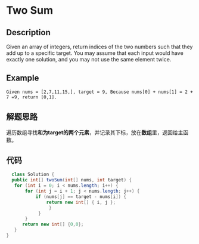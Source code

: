 # Two Sum
## Description
Given an array of integers, return indices of the two numbers such that they add up to a specific target.
You may assume that each input would have exactly one solution, and you may not use the same element twice.
## Example
` Given nums = [2,7,11,15,], target = 9,
  Because nums[0] + nums[1] = 2 + 7 =9,
  return [0,1].
  `
 ## 解题思路
  遍历数组寻找**和为target的两个元素**，并记录其下标，放在**数组**里，返回给主函数。
 ## 代码
 ```java
   class Solution {
   public int[] twoSum(int[] nums, int target) {
    for (int i = 0; i < nums.length; i++) {
        for (int j = i + 1; j < nums.length; j++) {
            if (nums[j] == target - nums[i]) {
                return new int[] { i, j };
                 }
             }
        }
       return new int[] {0,0};
    }
}
```
